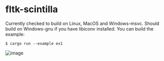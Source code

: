 # fltk-scintilla

Currently checked to build on Linux, MacOS and Windows-msvc. Should build on Windows-gnu if you have libiconv installed. You can build the example:
```
$ cargo run --example ex1
```

![image](https://user-images.githubusercontent.com/37966791/157056517-d491cd57-d933-4b23-be8f-7edb4ee42d13.png)

